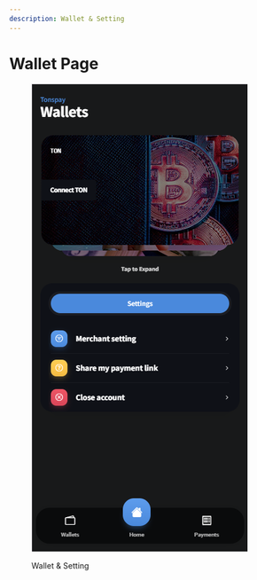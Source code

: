 ```yaml
---
description: Wallet & Setting
---
```


# Wallet Page

<figure><img src="../../.gitbook/assets/image (2).png" alt=""><figcaption><p>Wallet &#x26; Setting</p></figcaption></figure>
